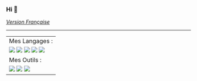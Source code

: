### Hi 👋
*[Version Française](./README.md)*
***

<!-- https://medium.com/javascript-in-plain-english/how-to-make-custom-language-badges-for-your-profile-using-shields-io-d2aeaf016b6b -->

<table class="tg">
<tbody>
  <tr>
    <td class="tg-sn4r">Mes Langages :</td>
  </tr>
  <tr>
    <td class="tg-0lax">
        <img src="https://img.shields.io/badge/-HTML5-E34F26?logo=HTML5&logoColor=white&style=flat-square"></img>
        <img src="https://img.shields.io/badge/-CSS3-1572B6?logo=CSS3&logoColor=white&style=flat-square"></img>
        <img src="https://img.shields.io/badge/-Python-3776AB?logo=python&logoColor=white&style=flat-square"></img>
        <img src="https://img.shields.io/badge/-PHP-777BB4?logo=PHP&logoColor=white&style=flat-square"></img>
        <img src="https://img.shields.io/badge/-JavaScript-F7DF1E?logo=JavaScript&logoColor=white&style=flat-square"></img>
    </td>
  </tr>
  <tr>
    <td class="tg-1wig">Mes Outils :</td>
  </tr>
  <tr>
    <td class="tg-0lax">
        <img src="https://img.shields.io/badge/-Git-F05032?logo=git&logoColor=white&style=flat-square"></img>
    <img src="https://img.shields.io/badge/-GitHub-181717?logo=&logoColor=white&style=flat-square"></img>
    <img src="https://img.shields.io/badge/-Visual%20Studio%20Code-007ACC?logo=Visual-Studio-Code&logoColor=white&style=flat-square"></img>
    </td>
  </tr>
</tbody>
</table>


<!--
**L-Clem/L-Clem** is a ✨ _special_ ✨ repository because its `README.md` (this file) appears on your GitHub profile.

Here are some ideas to get you started:

- 🔭 I’m currently working on ...
- 🌱 I’m currently learning ...
- 👯 I’m looking to collaborate on ...
- 🤔 I’m looking for help with ...
- 💬 Ask me about ...
- 📫 How to reach me: ...
- 😄 Pronouns: ...
- ⚡ Fun fact: ...
-->